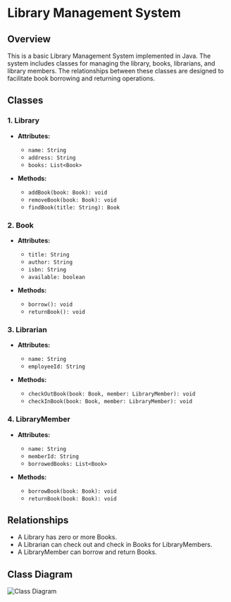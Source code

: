 # Library Management System

## Overview
This is a basic Library Management System implemented in Java. The system includes classes for managing the library, books, librarians, and library members. The relationships between these classes are designed to facilitate book borrowing and returning operations.

## Classes

### 1. Library
- **Attributes:**
  - `name: String`
  - `address: String`
  - `books: List<Book>`

- **Methods:**
  - `addBook(book: Book): void`
  - `removeBook(book: Book): void`
  - `findBook(title: String): Book`

### 2. Book
- **Attributes:**
  - `title: String`
  - `author: String`
  - `isbn: String`
  - `available: boolean`

- **Methods:**
  - `borrow(): void`
  - `returnBook(): void`

### 3. Librarian
- **Attributes:**
  - `name: String`
  - `employeeId: String`

- **Methods:**
  - `checkOutBook(book: Book, member: LibraryMember): void`
  - `checkInBook(book: Book, member: LibraryMember): void`

### 4. LibraryMember
- **Attributes:**
  - `name: String`
  - `memberId: String`
  - `borrowedBooks: List<Book>`

- **Methods:**
  - `borrowBook(book: Book): void`
  - `returnBook(book: Book): void`

## Relationships
- A Library has zero or more Books.
- A Librarian can check out and check in Books for LibraryMembers.
- A LibraryMember can borrow and return Books.
## Class Diagram 
   ![Class Diagram](./global_diagram_class.PNG)

